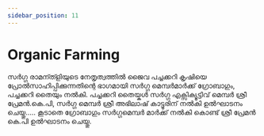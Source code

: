 ```yaml
---
sidebar_position: 11
---
```

# Organic Farming

സർഗ്ഗ രാമന്ത്ളിയുടെ നേതൃത്വത്തിൽ  ജൈവ പച്ചക്കറി കൃഷിയെ പ്രോൽസാഹിപ്പിക്കുന്നതിന്റെ ഭാഗമായി സർഗ്ഗ മെമ്പർമാർക്ക് ഗ്രോബാഗും, പച്ചക്കറി തൈയും നൽകി. പച്ചക്കറി തൈയ്കൾ സർഗ്ഗ എക്സിക്യൂട്ടിവ് മെമ്പർ ശ്രീ പ്രേമൻ.കെ.പി, സർഗ്ഗ മെമ്പർ ശ്രീ അഭിലാഷ് കാട്ടൂരിന് നൽകി ഉൽഘാടനം ചെയ്തു..... കൂടാതെ ഗ്രോബാഗും സർഗ്ഗമെമ്പർ മാർക്ക് നൽകി കൊണ്ട് ശ്രീ പ്രേമൻ കെ.പി ഉൽഘാടനം ചെയ്തു.